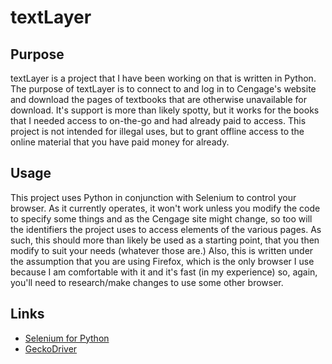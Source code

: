# textLayer
## Purpose
textLayer is a project that I have been working on that is written in Python. The purpose of textLayer is to connect to and log in to Cengage's website and download the pages of textbooks that are otherwise unavailable for download. It's support is more than likely spotty, but it works for the books that I needed access to on-the-go and had already paid to access. This project is not intended for illegal uses, but to grant offline access to the online material that you have paid money for already.
## Usage
This project uses Python in conjunction with Selenium to control your browser. As it currently operates, it won't work unless you modify the code to specify some things and as the Cengage site might change, so too will the identifiers the project uses to access elements of the various pages. As such, this should more than likely be used as a starting point, that you then modify to suit your needs (whatever those are.) Also, this is written under the assumption that you are using Firefox, which is the only browser I use because I am comfortable with it and it's fast (in my experience) so, again, you'll need to research/make changes to use some other browser.
## Links
* [Selenium for Python](https://selenium-python.readthedocs.io/)
* [GeckoDriver](https://github.com/mozilla/geckodriver/releases)
